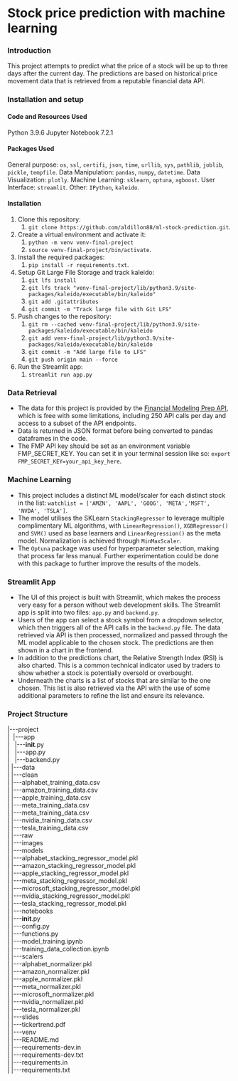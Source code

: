 # Stock price prediction with machine learning 

### Introduction
This project attempts to predict what the price of a stock will be up to three days after the current day. The predictions are based on historical price movement data that is retrieved from a reputable financial data API.

### Installation and setup

#### Code and Resources Used
Python 3.9.6
Jupyter Notebook 7.2.1

#### Packages Used
General purpose: `os`, `ssl`, `certifi`, `json`, `time`, `urllib`, `sys`, `pathlib`, `joblib`, `pickle`, `tempfile`. 
Data Manipulation: `pandas`, `numpy`, `datetime`. 
Data Visualization: `plotly`. 
Machine Learning: `sklearn`, `optuna`, `xgboost`. 
User Interface: `streamlit`. 
Other: `IPython`, `kaleido`. 

#### Installation
1. Clone this repository:
	1. `git clone https://github.com/aldillon88/ml-stock-prediction.git`.
2. Create a virtual environment and activate it:
	1. `python -m venv venv-final-project`
	2. `source venv-final-project/bin/activate`.
3. Install the required packages:
	1. `pip install -r requirements.txt`.
4. Setup Git Large File Storage and track kaleido:
	1. `git lfs install`
	2. `git lfs track "venv-final-project/lib/python3.9/site-packages/kaleido/executable/bin/kaleido"`
	3. `git add .gitattributes`
	4. `git commit -m "Track large file with Git LFS"`
5. Push changes to the repository:
	1. `git rm --cached venv-final-project/lib/python3.9/site-packages/kaleido/executable/bin/kaleido`
	2. `git add venv-final-project/lib/python3.9/site-packages/kaleido/executable/bin/kaleido`
	3. `git commit -m "Add large file to LFS"`
	4. `git push origin main --force`
6. Run the Streamlit app:
	1. `streamlit run app.py`

### Data Retrieval
* The data for this project is provided by the [Financial Modeling Prep API](https://site.financialmodelingprep.com/), which is free with some limitations, including 250 API calls per day and access to a subset of the API endpoints.
* Data is returned in JSON format before being converted to pandas dataframes in the code.
* The FMP API key should be set as an environment variable FMP_SECRET_KEY. You can set it in your terminal session like so: `export FMP_SECRET_KEY=your_api_key_here`.

### Machine Learning
* This project includes a distinct ML model/scaler for each distinct stock in the list: `watchlist = ['AMZN', 'AAPL', 'GOOG', 'META','MSFT', 'NVDA', 'TSLA']`.
* The model utilises the SKLearn `StackingRegressor` to leverage multiple complimentary ML algorithms, with `LinearRegression()`, `XGBRegressor()` and `SVM()` used as base learners and `LinearRegression()` as the meta model. Normalization is achieved through `MinMaxScaler`.
* The `Optuna` package was used for hyperparameter selection, making that process far less manual. Further experimentation could be done with this package to further improve the results of the models.

### Streamlit App
* The UI of this project is built with Streamlit, which makes the process very easy for a person without web development skills. The Streamlit app is split into two files: `app.py` and `backend.py`.
* Users of the app can select a stock symbol from a dropdown selector, which then triggers all of the API calls in the `backend.py` file. The data retrieved via API is then processed, normalized and passed through the ML model applicable to the chosen stock. The predictions are then shown in a chart in the frontend.
* In addition to the predictions chart, the Relative Strength Index (RSI) is also charted. This is a common technical indicator used by traders to show whether a stock is potentially oversold or overbought.
* Underneath the charts is a list of stocks that are similar to the one chosen. This list is also retrieved via the API with the use of some additional parameters to refine the list and ensure its relevance.

### Project Structure
|---project\
|&nbsp;&nbsp;|---app\
|&nbsp;&nbsp;&nbsp;|---__init__.py\
|&nbsp;&nbsp;&nbsp;|---app.py\
|&nbsp;&nbsp;&nbsp;|---backend.py\
|		|---data\
|			|---clean\
|				|---alphabet_training_data.csv\
|				|---amazon_training_data.csv\
|				|---apple_training_data.csv\
|				|---meta_training_data.csv\
|				|---meta_training_data.csv\
|				|---nvidia_training_data.csv\
|				|---tesla_training_data.csv\
|			|---raw\
|		|---images\
|		|---models\
|			|---alphabet_stacking_regressor_model.pkl\
|			|---amazon_stacking_regressor_model.pkl\
|			|---apple_stacking_regressor_model.pkl\
|			|---meta_stacking_regressor_model.pkl\
|			|---microsoft_stacking_regressor_model.pkl\
|			|---nvidia_stacking_regressor_model.pkl\
|			|---tesla_stacking_regressor_model.pkl\
|		|---notebooks\
|			|---__init__.py\
|			|---config.py\
|			|---functions.py\
|			|---model_training.ipynb\
|			|---training_data_collection.ipynb\
|		|---scalers\
|			|---alphabet_normalizer.pkl\
|			|---amazon_normalizer.pkl\
|			|---apple_normalizer.pkl\
|			|---meta_normalizer.pkl\
|			|---microsoft_normalizer.pkl\
|			|---nvidia_normalizer.pkl\
|			|---tesla_normalizer.pkl\
|		|---slides\
|			|---tickertrend.pdf\
|		|---venv\
|		|---README.md\
|		|---requirements-dev.in\
|		|---requirements-dev.txt\
|		|---requirements.in\
|		|---requirements.txt


